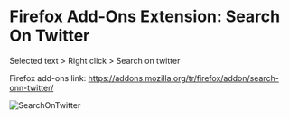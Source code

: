 # Firefox Add-Ons Extension: Search On Twitter

Selected text > Right click > Search on twitter

Firefox add-ons link: https://addons.mozilla.org/tr/firefox/addon/search-onn-twitter/

![SearchOnTwitter](http://semihcelikol.com/wp-content/uploads/2020/03/searchOnTwitter.png, "Search on Twitter")
